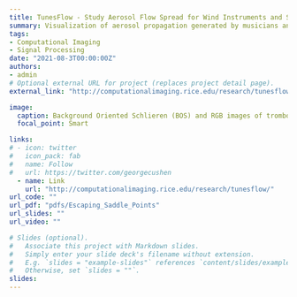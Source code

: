 ```yaml
---
title: TunesFlow - Study Aerosol Flow Spread for Wind Instruments and Singing
summary: Visualization of aerosol propagation generated by musicians and singers in order to improve on stage positioning and increase safety.
tags:
- Computational Imaging
- Signal Processing
date: "2021-08-3T00:00:00Z"
authors:
- admin
# Optional external URL for project (replaces project detail page).
external_link: "http://computationalimaging.rice.edu/research/tunesflow/"

image:
  caption: Background Oriented Schlieren (BOS) and RGB images of trombone musician
  focal_point: Smart

links:
# - icon: twitter
#   icon_pack: fab
#   name: Follow
#   url: https://twitter.com/georgecushen
  - name: Link
    url: "http://computationalimaging.rice.edu/research/tunesflow/"
url_code: ""
url_pdf: "pdfs/Escaping_Saddle_Points"
url_slides: ""
url_video: ""

# Slides (optional).
#   Associate this project with Markdown slides.
#   Simply enter your slide deck's filename without extension.
#   E.g. `slides = "example-slides"` references `content/slides/example-slides.md`.
#   Otherwise, set `slides = ""`.
slides: 
---
```


